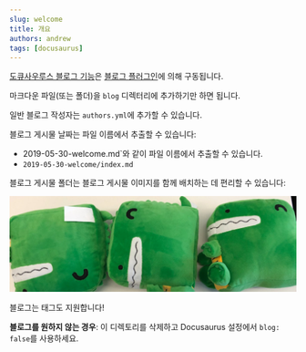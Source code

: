 ```yaml
---
slug: welcome
title: 개요
authors: andrew
tags: [docusaurus]
---
```


[도큐사우루스 블로그 기능](https://docusaurus.io/docs/blog)은 [블로그 플러그인](https://docusaurus.io/docs/api/plugins/@docusaurus/plugin-content-blog)에 의해 구동됩니다.

마크다운 파일(또는 폴더)을 `blog` 디렉터리에 추가하기만 하면 됩니다.

일반 블로그 작성자는 `authors.yml`에 추가할 수 있습니다.

블로그 게시물 날짜는 파일 이름에서 추출할 수 있습니다:

- 2019-05-30-welcome.md`와 같이 파일 이름에서 추출할 수 있습니다.
- `2019-05-30-welcome/index.md`

블로그 게시물 폴더는 블로그 게시물 이미지를 함께 배치하는 데 편리할 수 있습니다:

![도큐사우루스 봉제인형](./docusaurus-plushie-banner.jpeg)

블로그는 태그도 지원합니다!

**블로그를 원하지 않는 경우**: 이 디렉토리를 삭제하고 Docusaurus 설정에서 `blog: false`를 사용하세요.
